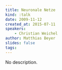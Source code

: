 ```yaml
---
title: Neuronale Netze
kind: :talk
date: 2009-11-12
created_at: 2015-07-11
speakers:
    - Christian Weichel
author: Matthias Beyer
slides: false
tags:
---
```


No description.
